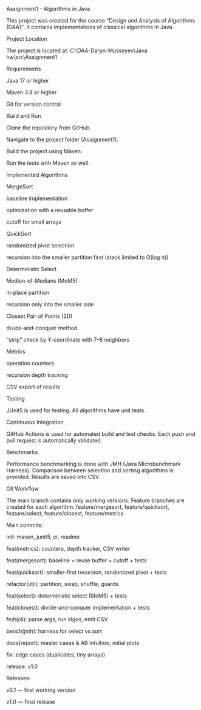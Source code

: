 Assignment1 - Algorithms in Java

This project was created for the course "Design and Analysis of Algorithms (DAA)". It contains implementations of classical algorithms in Java.

Project Location

The project is located at:
C:\DAA-Daryn-Musseyev\Java hw\src\Assignment1

Requirements

Java 17 or higher

Maven 3.8 or higher

Git for version control

Build and Run

Clone the repository from GitHub.

Navigate to the project folder (Assignment1).

Build the project using Maven.

Run the tests with Maven as well.

Implemented Algorithms

MergeSort

baseline implementation

optimization with a reusable buffer

cutoff for small arrays

QuickSort

randomized pivot selection

recursion into the smaller partition first (stack limited to O(log n))

Deterministic Select

Median-of-Medians (MoM5)

in-place partition

recursion only into the smaller side

Closest Pair of Points (2D)

divide-and-conquer method

“strip” check by Y-coordinate with 7–8 neighbors

Metrics

operation counters

recursion depth tracking

CSV export of results

Testing

JUnit5 is used for testing. All algorithms have unit tests.

Continuous Integration

GitHub Actions is used for automated build and test checks.
Each push and pull request is automatically validated.

Benchmarks

Performance benchmarking is done with JMH (Java Microbenchmark Harness).
Comparison between selection and sorting algorithms is provided. Results are saved into CSV.

Git Workflow

The main branch contains only working versions.
Feature branches are created for each algorithm: feature/mergesort, feature/quicksort, feature/select, feature/closest, feature/metrics.

Main commits:

init: maven, junit5, ci, readme

feat(metrics): counters, depth tracker, CSV writer

feat(mergesort): baseline + reuse buffer + cutoff + tests

feat(quicksort): smaller-first recursion, randomized pivot + tests

refactor(util): partition, swap, shuffle, guards

feat(select): deterministic select (MoM5) + tests

feat(closest): divide-and-conquer implementation + tests

feat(cli): parse args, run algos, emit CSV

bench(jmh): harness for select vs sort

docs(report): master cases & AB intuition, initial plots

fix: edge cases (duplicates, tiny arrays)

release: v1.0

Releases:

v0.1 — first working version

v1.0 — final release
